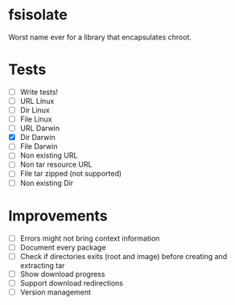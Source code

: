 # fsisolate

Worst name ever for a library that encapsulates chroot.


# Tests
- [ ] Write tests!
- [ ] URL Linux
- [ ] Dir Linux
- [ ] File Linux
- [ ] URL Darwin
- [x] Dir Darwin
- [ ] File Darwin
- [ ] Non existing URL
- [ ] Non tar resource URL
- [ ] File tar zipped (not supported)
- [ ] Non existing Dir

# Improvements

- [ ] Errors might not bring context information
- [ ] Document every package
- [ ] Check if directories exits (root and image) before creating and extracting tar
- [ ] Show download progress
- [ ] Support download redirections
- [ ] Version management
